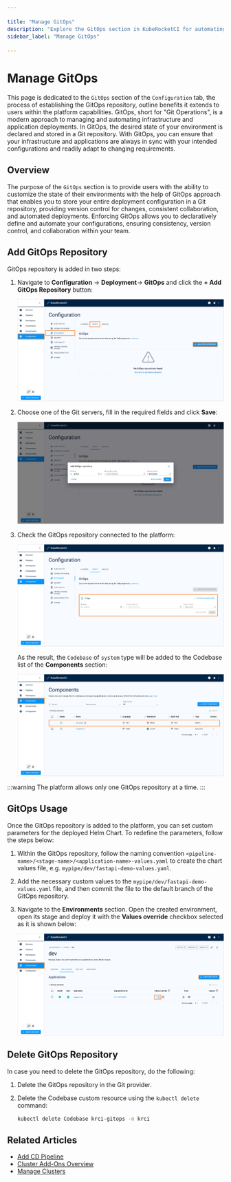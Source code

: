 ```yaml
---

title: "Manage GitOps"
description: "Explore the GitOps section in KubeRocketCI for automating infrastructure and application deployments with a Git repository-driven approach."
sidebar_label: "Manage GitOps"

---
```

<!-- markdownlint-disable MD025 -->

# Manage GitOps

<head>
  <link rel="canonical" href="https://docs.kuberocketci.io/docs/user-guide/gitops" />
</head>

This page is dedicated to the `GitOps` section of the `Configuration` tab, the process of establishing the GitOps repository, outline benefits it extends to users within the platform capabilities. GitOps, short for "Git Operations", is a modern approach to managing and automating infrastructure and application deployments. In GitOps, the desired state of your environment is declared and stored in a Git repository. With GitOps, you can ensure that your infrastructure and applications are always in sync with your intended configurations and readily adapt to changing requirements.

## Overview

The purpose of the `GitOps` section is to provide users with the ability to customize the state of their environments with the help of GitOps approach that enables you to store your entire deployment configuration in a Git repository, providing version control for changes, consistent collaboration, and automated deployments. Enforcing GitOps allows you to declaratively define and automate your configurations, ensuring consistency, version control, and collaboration within your team.

## Add GitOps Repository

GitOps repository is added in two steps:

1. Navigate to **Configuration** -> **Deployment**-> **GitOps** and click the **+ Add GitOps Repository** button:

    ![Required fields](../assets/user-guide/gitops_section.png "GitOps section")

2. Choose one of the Git servers, fill in the required fields and click **Save**:

    ![Required fields](../assets/user-guide/gitops_menu.png "GitOps menu")

3. Check the GitOps repository connected to the platform:

    ![System Codebase](../assets/user-guide/gitops_repo_added.png "System Codebase")

    As the result, the `Codebase` of `system` type will be added to the Codebase list of the **Components** section:

    ![GitOps Codebase](../assets/user-guide/system_codebase.png "GitOps Codebase")

:::warning
  The platform allows only one GitOps repository at a time.
:::

## GitOps Usage

Once the GitOps repository is added to the platform, you can set custom parameters for the deployed Helm Chart. To redefine the parameters, follow the steps below:

1. Within the GitOps repository, follow the naming convention `<pipeline-name>/<stage-name>/<application-name>-values.yaml` to create the chart values file, e.g. `mypipe/dev/fastapi-demo-values.yaml`.

2. Add the necessary custom values to the `mypipe/dev/fastapi-demo-values.yaml` file, and then commit the file to the default branch of the GitOps repository.

3. Navigate to the **Environments** section. Open the created environment, open its stage and deploy it with the **Values override** checkbox selected as it is shown below:

    ![GitOps Codebase](../assets/user-guide/values_override_deploy.png "GitOps Codebase")

## Delete GitOps Repository

In case you need to delete the GitOps repository, do the following:

1. Delete the GitOps repository in the Git provider.

2. Delete the Codebase custom resource using the `kubectl delete` command:

    ```bash
    kubectl delete Codebase krci-gitops -n krci
    ```

## Related Articles

* [Add CD Pipeline](../user-guide/add-cd-pipeline.md)
* [Cluster Add-Ons Overview](../operator-guide/add-ons-overview.md)
* [Manage Clusters](cluster.md)
